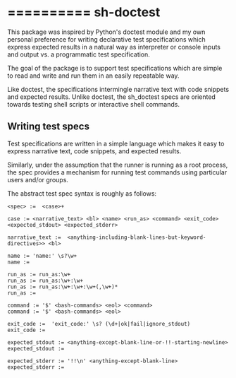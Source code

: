 ==========
sh-doctest
==========

This package was inspired by Python's doctest module and my own personal
preference for writing declarative test specifications which
express expected results in a natural way as interpreter or console
inputs and output vs. a programmatic test specification.

The goal of the package is to support test specifications which are simple to
read and write and run them in an easily repeatable way.

Like doctest, the specifications intermingle narrative text with code snippets
and expected results.  Unlike doctest, the sh_doctest specs are oriented
towards testing shell scripts or interactive shell commands.

Writing test specs
------------------

Test specifications are written in a simple language which makes it
easy to express narrative text, code snippets, and expected results.

Similarly,  under the assumption that the runner is running as a root
process,  the spec provides a mechanism for running test commands
using particular users and/or groups.

The abstract test spec syntax is roughly as follows:

```
<spec> :=  <case>+

case := <narrative_text> <bl> <name> <run_as> <command> <exit_code> <expected_stdout> <expected_stderr>

narrative_text :=  <anything-including-blank-lines-but-keyword-directives>> <bl>

name := 'name:' \s?\w+
name :=

run_as := run_as:\w+
run_as := run_as:\w+:\w+
run_as := run_as:\w+:\w+:\w+(,\w+)*
run_as :=

command := '$' <bash-commands> <eol> <command>
command := '$' <bash-commands> <eol>

exit_code :=  'exit_code:' \s? (\d+|ok|fail|ignore_stdout)
exit_code :=

expected_stdout := <anything-except-blank-line-or-!!-starting-newline>
expected_stdout :=

expected_stderr := '!!\n' <anything-except-blank-line>
expected_stderr :=
